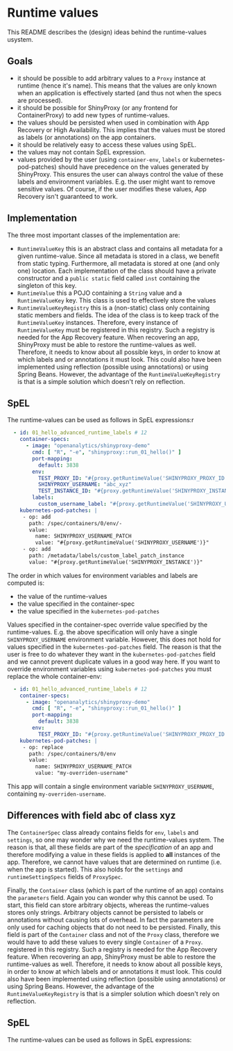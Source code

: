 # Runtime values

This README describes the (design) ideas behind the runtime-values usystem.

## Goals

 - it should be possible to add arbitrary values to a `Proxy` instance at runtime (hence it's name). This means that the
   values are only known when an application is effectively started (and thus not when the specs are processed).
 - it should be possible for ShinyProxy (or any frontend for ContainerProxy) to add new types of runtime-values.
 - the values should be persisted when used in combination with App Recovery or High Availability. This implies that
   the values must be stored as labels (or annotations) on the app containers.
 - it should be relatively easy to access these values using SpEL.
 - the values may not contain SpEL expression.
 - values provided by the user (using `container-env`, `labels` or kubernetes-pod-patches) should have precedence on the
   values generated by ShinyProxy. This ensures the user can always control the value of these labels and environment
   variables. E.g. the user might want to remove sensitive values. Of course, if the user modifies these values,
   App Recovery isn't guaranteed to work.

## Implementation

The three most important classes of the implementation are:
   - `RuntimeValueKey` this is an abstract class and contains all metadata for a given runtime-value. Since all metadata
      is stored in a class, we benefit from static typing. Furthermore, all metadata is stored at one (and only one)
      location. Each implementation of the class should have a private constructor and a `public static` field
      called `inst` containing the singleton of this key.
   - `RuntimeValue` this a POJO containing a `String` value and a `RuntimeValueKey` key. This class is used to effectively
      store the values
   - `RuntimeValueKeyRegistry` this is a (non-static) class only containing static members and fields. The idea of the
      class is to keep track of the `RuntimeValueKey` instances. Therefore, every instance of `RuntimeValueKey` must be
      registered in this registry. Such a registry is needed for the App Recovery feature. When recovering an app,
      ShinyProxy must be able to restore the runtime-values as well. Therefore, it needs to know about all possible keys,
      in order to know at which labels and or annotations it must look. This could also have been implemented using reflection
      (possible using annotations) or using Spring Beans. However, the advantage of the `RuntimeValueKeyRegistry` is
      that is a simple solution which doesn't rely on reflection.

## SpEL

The runtime-values can be used as follows in SpEL expressions:r

```yaml
  - id: 01_hello_advanced_runtime_labels # 12
    container-specs:
      - image: "openanalytics/shinyproxy-demo"
        cmd: [ "R", "-e", "shinyproxy::run_01_hello()" ]
        port-mapping:
          default: 3838
        env:
          TEST_PROXY_ID: "#{proxy.getRuntimeValue('SHINYPROXY_PROXY_ID')}"
          SHINYPROXY_USERNAME: "abc_xyz"
          TEST_INSTANCE_ID: "#{proxy.getRuntimeValue('SHINYPROXY_INSTANCE')}"
        labels:
          custom_username_label: "#{proxy.getRuntimeValue('SHINYPROXY_USERNAME')}"
    kubernetes-pod-patches: |
     - op: add
       path: /spec/containers/0/env/-
       value:
         name: SHINYPROXY_USERNAME_PATCH
         value: "#{proxy.getRuntimeValue('SHINYPROXY_USERNAME')}"
     - op: add
       path: /metadata/labels/custom_label_patch_instance
       value: "#{proxy.getRuntimeValue('SHINYPROXY_INSTANCE')}"
```

The order in which values for environment variables and labels are computed is:

- the value of the runtime-values
- the value specified in the container-spec
- the value specified in the `kubernetes-pod-patches`

Values specified in the container-spec override value specified by the runtime-values. E.g. the above specification will
only have a single `SHINYPROXY_USERNAME` environment variable. However, this does not hold for values specified in the
`kubernetes-pod-patches` field. The reason is that the user is free to do whatever they want in the `kubernetes-pod-patches`
field and we cannot prevent duplicate values in a good way here. If you want to override environment variables using
`kubernetes-pod-patches` you must replace the whole container-env:

```yaml
  - id: 01_hello_advanced_runtime_labels # 12
    container-specs:
      - image: "openanalytics/shinyproxy-demo"
        cmd: [ "R", "-e", "shinyproxy::run_01_hello()" ]
        port-mapping:
          default: 3838
        env:
          TEST_PROXY_ID: "#{proxy.getRuntimeValue('SHINYPROXY_PROXY_ID')}"
    kubernetes-pod-patches: |
     - op: replace
       path: /spec/containers/0/env
       value:
         name: SHINYPROXY_USERNAME_PATCH
         value: "my-overriden-username"
```

This app will contain a single environment variable `SHINYPROXY_USERNAME`, containing `my-overriden-username`.

## Differences with field abc of class xyz

The `ContainerSpec` class already contains fields for `env`, `labels` and `settings`, so one may wonder why we need the
runtime-values system. The reason is that, all these fields are part of the *specification* of an app and therefore
modifying a value in these fields is applied to **all** instances of the app. Therefore, we cannot have values that
are determined on runtime (i.e. when the app is started). This also holds for the `settings` and `runtimeSettingSpecs` fields of `ProxySpec`.

Finally, the `Container` class (which is part of the runtime of an app) contains the `parameters` field. Again you can
wonder why this cannot be used. To start, this field can store arbitrary objects, whereas the runtime-values stores only strings.
Arbitrary objects cannot be persisted to labels or annotations without causing lots of overhead. In fact the parameters
are only used for caching objects that do not need to be persisted. Finally, this field is part of the `Container` class
and not of the `Proxy` class, therefore we would have to add these values to every single `Container` of a `Proxy`.
     registered in this registry. Such a registry is needed for the App Recovery feature. When recovering an app,
     ShinyProxy must be able to restore the runtime-values as well. Therefore, it needs to know about all possible keys,
     in order to know at which labels and or annotations it must look. This could also have been implemented using reflection
     (possible using annotations) or using Spring Beans. However, the advantage of the `RuntimeValueKeyRegistry` is
     that is a simpler solution which doesn't rely on reflection.

## SpEL

The runtime-values can be used as follows in SpEL expressions:


